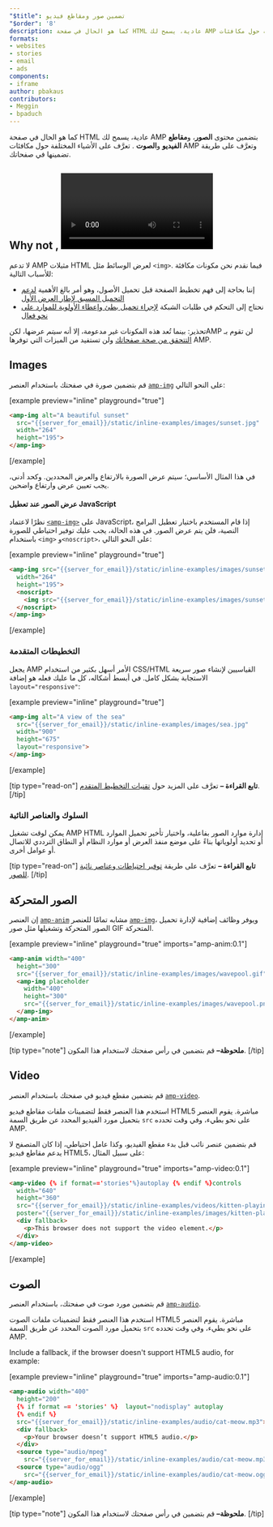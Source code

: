 ```yaml
---
"$title": تضمين صور ومقاطع فيديو
"$order": '8'
description: كما هو الحال في صفحة HTML عادية، يسمح لك AMP بتضمين محتوى الصور ومقاطع الفيديو والصوت. تعرَّف على الأشياء المختلفة حول مكافئات AMP وتعرَّف على طريقة...
formats:
- websites
- stories
- email
- ads
components:
- iframe
author: pbakaus
contributors:
- Meggin
- bpaduch
---
```


كما هو الحال في صفحة HTML عادية، يسمح لك AMP بتضمين محتوى **الصور**، و**مقاطع الفيديو** و**الصوت** . تعرَّف على الأشياء المختلفة حول مكافئات AMP وتعرَّف على طريقة تضمينها في صفحاتك.

## Why not <img>, <video> and <audio>?</audio></video>

لا تدعم AMP مثيلات HTML لعرض الوسائط مثل `<img>`. فيما نقدم نحن مكونات مكافئة للأسباب التالية:

- إننا بحاجة إلى فهم تخطيط الصفحة قبل تحميل الأصول، وهو أمر بالغ الأهمية [لدعم التحميل المسبق لإطار العرض الأول](../../../../about/how-amp-works.html#size-all-resources-statically)
- نحتاج إلى التحكم في طلبات الشبكة [لإجراء تحميل بطئ وإعطاء الأولوية للموارد على نحو فعال](../../../../about/how-amp-works.html#prioritize-resource-loading)

تحذير: بينما تُعد هذه المكونات غير مدعومة، إلا أنه *سيتم* عرضها، لكنAMP لن تقوم بـ [التتحقق من صحة صفحاتك](../../../../documentation/guides-and-tutorials/learn/validation-workflow/validate_amp.md) ولن تستفيد من الميزات التي توفرها AMP.

## Images

قم بتضمين صورة في صفحتك باستخدام العنصر [`amp-img`](../../../../documentation/components/reference/amp-img.md) على النحو التالي:

[example preview="inline" playground="true"]
```html
<amp-img alt="A beautiful sunset"
  src="{{server_for_email}}/static/inline-examples/images/sunset.jpg"
  width="264"
  height="195">
</amp-img>
```
[/example]

في هذا المثال الأساسي؛ سيتم عرض الصورة بالارتفاع والعرض المحددين. وكحد أدنى، يجب تعيين عرض وارتفاع واضحين.

#### عرض الصور عند تعطيل JavaScript

نظرًا لاعتماد [`<amp-img>`](../../../../documentation/components/reference/amp-img.md) على JavaScript، إذا قام المستخدم باختيار تعطيل البرامج النصية، فلن يتم عرض الصور. في هذه الحالة، يجب عليك توفير احتياطي للصورة باستخدام `<img>` و`<noscript>`، على النحو التالي:

[example preview="inline" playground="true"]
```html
<amp-img src="{{server_for_email}}/static/inline-examples/images/sunset.jpg"
  width="264"
  height="195">
  <noscript>
    <img src="{{server_for_email}}/static/inline-examples/images/sunset.jpg" width="264" height="195" />
  </noscript>
</amp-img>
```
[/example]

### التخطيطات المتقدمة

يجعل AMP الأمر أسهل بكثير من استخدام CSS/HTML القياسيين لإنشاء صور سريعة الاستجابة بشكل كامل. في أبسط أشكاله، كل ما عليك فعله هو إضافة `layout="responsive"`:

[example preview="inline" playground="true"]
```html
<amp-img alt="A view of the sea"
  src="{{server_for_email}}/static/inline-examples/images/sea.jpg"
  width="900"
  height="675"
  layout="responsive">
</amp-img>
```
[/example]

[tip type="read-on"] **تابع القراءة –**  تعرَّف على المزيد حول [تقنيات التخطيط المتقدم](../../../../documentation/guides-and-tutorials/develop/style_and_layout/control_layout.md). [/tip]

### السلوك والعناصر النائبة

يمكن لوقت تشغيل AMP HTML إدارة موارد الصور بفاعلية، واختيار تأخير تحميل الموارد أو تحديد أولوياتها بناءً على موضع منفذ العرض أو موارد النظام أو النطاق الترددي للاتصال أو عوامل أخرى.

[tip type="read-on"] **تابع القراءة –**  تعرَّف على طريقة [توفير احتياطات وعناصر نائبة للصور](../../../../documentation/guides-and-tutorials/develop/style_and_layout/placeholders.md). [/tip]

## الصور المتحركة

إن العنصر [`amp-anim`](../../../../documentation/components/reference/amp-anim.md) مشابه تمامًا للعنصر [`amp-img`](../../../../documentation/components/reference/amp-img.md)، ويوفر وظائف إضافية لإدارة تحميل الصور المتحركة وتشغيلها مثل صور GIF المتحركة.

[example preview="inline" playground="true" imports="amp-anim:0.1"]
```html
<amp-anim width="400"
  height="300"
  src="{{server_for_email}}/static/inline-examples/images/wavepool.gif">
  <amp-img placeholder
    width="400"
    height="300"
    src="{{server_for_email}}/static/inline-examples/images/wavepool.png">
  </amp-img>
</amp-anim>
```
[/example]

[tip type="note"] <strong>ملحوظة–</strong>  قم بتضمين <code><script async custom-element="amp-anim" src="https://cdn.ampproject.org/v0/amp-anim-0.1.js"></script></code> في رأس صفحتك لاستخدام هذا المكون. [/tip]

## Video

قم بتضمين مقطع فيديو في صفحتك باستخدام العنصر [`amp-video`](../../../../documentation/components/reference/amp-video.md).

استخدم هذا العنصر فقط لتضمينات ملفات مقاطع فيديو HTML5 مباشرة. يقوم العنصر بتحميل مورد الفيديو المحدد عن طريق السمة `src` على نحو بطيء، وفي وقت تحدده AMP.

قم بتضمين عنصر نائب قبل بدء مقطع الفيديو، وكذا عامل احتياطي، إذا كان المتصفح لا يدعم مقاطع فيديو HTML5، على سبيل المثال:

[example preview="inline" playground="true" imports="amp-video:0.1"]
```html
<amp-video {% if format=='stories'%}autoplay {% endif %}controls
  width="640"
  height="360"
  src="{{server_for_email}}/static/inline-examples/videos/kitten-playing.mp4"
  poster="{{server_for_email}}/static/inline-examples/images/kitten-playing.png">
  <div fallback>
    <p>This browser does not support the video element.</p>
  </div>
</amp-video>
```
[/example]

## الصوت

قم بتضمين مورد صوت في صفحتك، باستخدام العنصر [`amp-audio`](../../../../documentation/components/reference/amp-audio.md).

استخدم هذا العنصر فقط لتضمينات ملفات الصوت HTML5 مباشرة. يقوم العنصر بتحميل مورد الصوت المحدد عن طريق السمة `src` على نحو بطيء، وفي وقت تحدده AMP.

Include a fallback, if the browser doesn't support HTML5 audio, for example:

[example preview="inline" playground="true" imports="amp-audio:0.1"]
```html
<amp-audio width="400"
  height="200"
  {% if format == 'stories' %}  layout="nodisplay" autoplay
  {% endif %}
  src="{{server_for_email}}/static/inline-examples/audio/cat-meow.mp3">
  <div fallback>
    <p>Your browser doesn’t support HTML5 audio.</p>
  </div>
  <source type="audio/mpeg"
    src="{{server_for_email}}/static/inline-examples/audio/cat-meow.mp3">
  <source type="audio/ogg"
    src="{{server_for_email}}/static/inline-examples/audio/cat-meow.ogg">
</amp-audio>
```
[/example]

[tip type="note"] <strong>ملحوظة–</strong>  قم بتضمين <code><script async custom-element="amp-audio" src="https://cdn.ampproject.org/v0/amp-audio-0.1.js"></script></code> في رأس صفحتك لاستخدام هذا المكون. [/tip]
